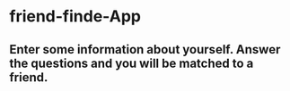 # friend-finde-App
## Enter some information about yourself. Answer the questions and you will be matched to a friend.
